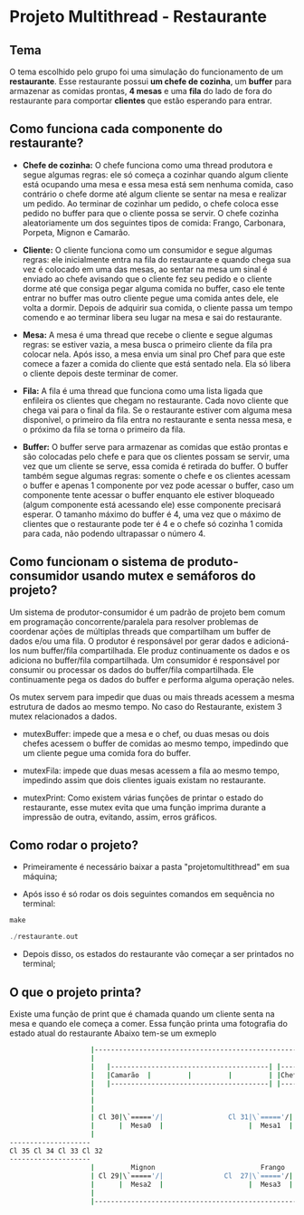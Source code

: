 # Projeto Multithread - Restaurante

## Tema

O tema escolhido pelo grupo foi uma simulação do funcionamento de um **restaurante**. Esse restaurante possui **um chefe de cozinha**, um **buffer** para armazenar as comidas prontas, **4 mesas** e uma **fila** do lado de fora do restaurante para comportar **clientes** que estão esperando para entrar.

## Como funciona cada componente do restaurante?

- **Chefe de cozinha:** O chefe funciona como uma thread produtora e segue algumas regras: ele só começa a cozinhar quando algum cliente está ocupando uma mesa e essa mesa está sem nenhuma comida, caso contrário o chefe dorme até algum cliente se sentar na mesa e realizar um pedido. Ao terminar de cozinhar um pedido, o chefe coloca esse pedido no buffer para que o cliente possa se servir. O chefe cozinha aleatoriamente um dos seguintes tipos de comida: Frango, Carbonara, Porpeta, Mignon e Camarão.

- **Cliente:** O cliente funciona como um consumidor e segue algumas regras: ele inicialmente entra na fila do restaurante e quando chega sua vez é colocado em uma das mesas, ao sentar na mesa um sinal é enviado ao chefe avisando que o cliente fez seu pedido e o cliente dorme até que consiga pegar alguma comida no buffer, caso ele tente entrar no buffer mas outro cliente pegue uma comida antes dele, ele volta a dormir. Depois de adquirir sua comida, o cliente passa um tempo comendo e ao terminar libera seu lugar na mesa e sai do restaurante.

- **Mesa:** A mesa é uma thread que recebe o cliente e segue algumas regras: se estiver vazia, a mesa busca o primeiro cliente da fila pra colocar nela. Após isso, a mesa envia um sinal pro Chef para que este comece a fazer a comida do cliente que está sentado nela. Ela só libera o cliente depois deste terminar de comer.

- **Fila:** A fila é uma thread que funciona como uma lista ligada que enfileira os clientes que chegam no restaurante. Cada novo cliente que chega vai para o final da fila. Se o restaurante estiver com alguma mesa disponível, o primeiro da fila entra no restaurante e senta nessa mesa, e o próximo da fila se torna o primeiro da fila.

- **Buffer:** O buffer serve para armazenar as comidas que estão prontas e são colocadas pelo chefe e para que os clientes possam se servir, uma vez que um cliente se serve, essa comida é retirada do buffer. O buffer também segue algumas regras: somente o chefe e os clientes acessam o buffer e apenas 1 componente por vez pode acessar o buffer, caso um componente tente acessar o buffer enquanto ele estiver bloqueado (algum componente está acessando ele) esse componente precisará esperar. O tamanho máximo do buffer é 4, uma vez que o máximo de clientes que o restaurante pode ter é 4 e o chefe só cozinha 1 comida para cada, não podendo ultrapassar o número 4.

## Como funcionam o sistema de produto-consumidor usando mutex e semáforos do projeto?

Um sistema de produtor-consumidor é um padrão de projeto bem comum em programação concorrente/paralela para resolver problemas de coordenar ações de múltiplas threads que compartilham um buffer de dados e/ou uma fila. O produtor é responsável por gerar dados e adicioná-los num buffer/fila compartilhada. Ele produz continuamente os dados e os adiciona no buffer/fila compartilhada. Um consumidor é responsável por consumir ou processar os dados do buffer/fila compartilhada. Ele continuamente pega os dados do buffer e performa alguma operação neles.

Os mutex servem para impedir que duas ou mais threads acessem a mesma estrutura de dados ao mesmo tempo.
No caso do Restaurante, existem 3 mutex relacionados a dados.

- mutexBuffer: impede que a mesa e o chef, ou duas mesas ou dois chefes acessem o buffer de comidas ao mesmo tempo, impedindo que um cliente pegue uma comida fora do buffer.

- mutexFila: impede que duas mesas acessem a fila ao mesmo tempo, impedindo assim que dois clientes iguais existam no restaurante.

- mutexPrint: Como existem várias funções de printar o estado do restaurante, esse mutex evita que uma função imprima durante a impressão de outra, evitando, assim, erros gráficos.

## Como rodar o projeto?

- Primeiramente é necessário baixar a pasta "projetomultithread" em sua máquina;

- Após isso é só rodar os dois seguintes comandos em sequência no terminal:

```c
make

./restaurante.out
```

- Depois disso, os estados do restaurante vão começar a ser printados no terminal;

## O que o projeto printa?

Existe uma função de print que é chamada quando um cliente senta na mesa e quando ele começa a comer. Essa função printa uma fotografia do estado atual do restaurante
Abaixo tem-se um exmeplo

```sh
                    |---------------------------------------------------------|
                    |                                                         |
                    |   |---------------------------------------| |----|      |
                    |   |Camarão  |         |         |         | |Chef|      |
                    |   |---------------------------------------| |----|      |
                    |                                                         |
                    |                                                         |
                    |                                                         |
                    | Cl 30|\`====='/|                Cl 31|\`====='/|        |
                    |      |  Mesa0  |                     |  Mesa1  |        |
                    |                                                         |
--------------------                                                          |
Cl 35 Cl 34 Cl 33 Cl 32                                                       |
--------------------                                                          |
                    |         Mignon                          Frango          |
                    | Cl 29|\`====='/|               Cl  27|\`====='/|        |
                    |      |  Mesa2  |                     |  Mesa3  |        |
                    |                                                         |
                    |---------------------------------------------------------|

```
